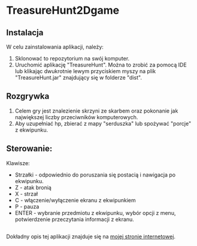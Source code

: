 # TreasureHunt2Dgame
## Instalacja
W celu zainstalowania aplikacji, należy:
1. Sklonować to repozytorium na swój komputer.
2. Uruchomić aplikację "TreasureHunt". Można to zrobić za pomocą IDE lub klikając dwukrotnie lewym przyciskiem myszy na plik "TreasureHunt.jar" znajdujący się w folderze "dist".
## Rozgrywka
1. Celem gry jest znalezienie skrzyni ze skarbem oraz pokonanie jak największej liczby przeciwników komputerowych.
2.  Aby uzupełniać hp, zbierać z mapy "serduszka" lub spożywać "porcje" z ekwipunku.
## Sterowanie:
Klawisze: 
 - Strzałki - odpowiednio do poruszania się postacią i nawigacja po ekwipunku.
 - Z - atak bronią 
 - X - strzał
 - C - włączenie/wyłączenie ekranu z ekwipunkiem
 - P - pauza
 - ENTER - wybranie przedmiotu z ekwipunku, wybór opcji z menu, potwierdzenie przeczytania informacji z ekranu.
##
Dokładny opis tej aplikacji znajduje się na [mojej stronie internetowej](https://kawajava.github.io/gry2d).
